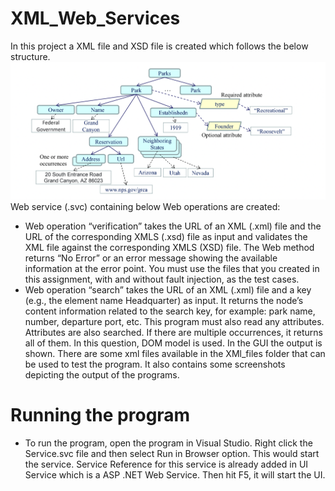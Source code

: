 # XML_Web_Services
In this project a XML file and XSD file is created which follows the below structure.
![XML Structure](XML_structure.png)
Web service (.svc) containing below Web operations are created:
- Web operation “verification” takes the URL of an XML (.xml) file and the URL of the
corresponding XMLS (.xsd) file as input and validates the XML file against the corresponding
XMLS (XSD) file. The Web method returns “No Error” or an error message showing the available
information at the error point. You must use the files that you created in this assignment, with and
without fault injection, as the test cases.
- Web operation “search” takes the URL of an XML (.xml) file and a key (e.g., the element name
Headquarter) as input. It returns the node’s content information related to the search key, for
example: park name, number, departure port, etc. This program must also read any attributes.
Attributes are also searched. If there are multiple occurrences, it returns all of them. In
this question, DOM model is used. In the GUI the output is shown.
There are some xml files available in the XMl_files folder
that can be used to test the program. It also contains some screenshots depicting the output of the
programs.
# Running the program
- To run the program, open the program in Visual Studio. Right click the Service.svc file and then
  select Run in Browser option. This would start the service. Service Reference for this service is
  already added in UI Service which is a ASP .NET Web Service. Then hit F5, it will start the UI.  
